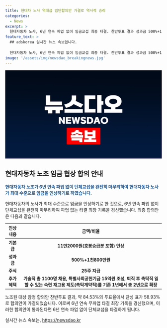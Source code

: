 ```yaml
---
title: 현대차 노사 역대급 임단합의안 가결로 역사적 승리
categories:
  - News
excerpt: >
  현대자동차 노사, 6년 연속 파업 없이 임금교섭 최종 타결. 찬반투표 결과 성과금 500%+1800만원, 기본급 11만2000원 인상. 퇴직 후 촉탁직 2년으로 확장도 합의. 1987년 이후 무파업 타결 최장 기록 경신. 6년 연속 무분규 타결은 처음.
feature_text: >
  ## adskorea 실시간 뉴스 속보입니다.

  현대자동차 노사, 6년 연속 파업 없이 임금교섭 최종 타결. 찬반투표 결과 성과금 500%+1800만원, 기본급 11만2000원 인상. 퇴직 후 촉탁직 2년으로 확장도 합의. 1987년 이후 무파업 타결 최장 기록 경신. 6년 연속 무분규 타결은 처음.
image: '/assets/img/newsdao_breakingnews.jpg'
---
```


<p><img src="/assets/img/newsdao_breakingnews.jpg" alt="adskorea 속보" /></p>

<h2 data-ke-size="size26">현대자동차 노조 임금 협상 합의 안내</h2>

<p data-ke-size="size16"><b><span style="color: #1a5490;">현대자동차 노조가 6년 연속 파업 없이 단체교섭을 완전히 마무리하여 현대자동차 노사가 최대 수준으로 임금을 인상하기로 하였습니다.</span></b></p>

<p>현대자동차의 노사가 최대 수준으로 임금을 인상하기로 한 것으로, 6년 연속 파업 없이 단체교섭을 완전히 마무리하여 파업 없는 타결 최장 기록을 경신했습니다. 최종 합의안은 다음과 같습니다.</p>

<table>
<thead>
<tr>
<th><b>인상 내용</b></th>
<th><b>금액/비율</b></th>
</tr>
</thead>
<tbody>
<tr>
<td style="text-align: center; height: 17px;"><b>기본급</b></td>
<td style="text-align: center; height: 17px;"><b>11만2000원(호봉승급분 포함) 인상</b></td>
</tr>
<tr>
<td style="text-align: center; height: 17px;"><b>성과금</b></td>
<td style="text-align: center; height: 17px;"><b>500%+1천800만원</b></td>
</tr>
<tr>
<td style="text-align: center; height: 17px;"><b>주식</b></td>
<td style="text-align: center; height: 17px;"><b>25주 지급</b></td>
</tr>
<tr>
<td style="text-align: center; height: 17px;"><b>추가 혜택</b></td>
<td style="text-align: center; height: 17px;"><b>기술직 총 1100명 채용, 특별사회공헌기금 15억원 조성, 퇴직 후 촉탁직 일할 수 있는 숙련 재고용 제도(촉탁계약직)를 기존 1년에서 총 2년으로 확장</b></td>
</tr>
</tbody>
</table>

<p>노조원 대상 잠정 합의안 찬반투표 결과, 약 84.53%의 투표율에서 찬성 표가 58.93%로 합의안이 가결되었습니다. 이로써 6년 연속 무파업 타결 최장 기록을 경신했으며, 이러한 합의안이 통과된다면 6년 연속 파업 없이 단체교섭을 타결하게 됩니다.</p>
실시간 뉴스 속보는, <a href="https://newsdao.kr" rel="dofollow">https://newsdao.kr</a>


